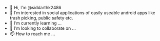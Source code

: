 - 👋 Hi, I’m @siddarthk2486
- 👀 I’m interested in social applications of easily useable android apps like trash picking, public safety etc.
- 🌱 I’m currently learning ...
- 💞️ I’m looking to collaborate on ...
- 📫 How to reach me ...

<!---
siddarthk2486/siddarthk2486 is a ✨ special ✨ repository because its `README.md` (this file) appears on your GitHub profile.
You can click the Preview link to take a look at your changes.
--->

